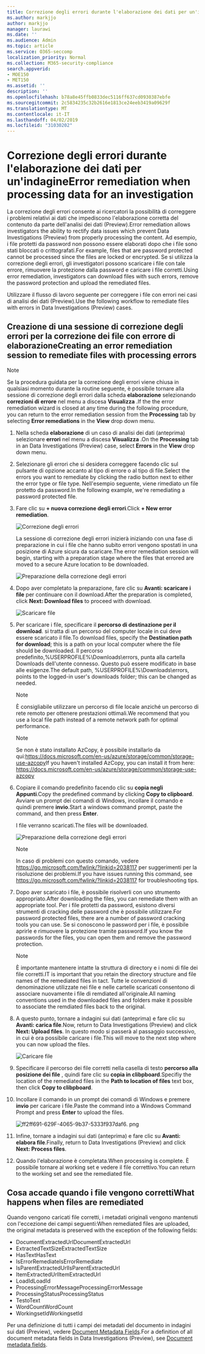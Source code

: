 ```yaml
---
title: Correzione degli errori durante l'elaborazione dei dati per un'indagine
ms.author: markjjo
author: markjjo
manager: laurawi
ms.date: ''
ms.audience: Admin
ms.topic: article
ms.service: O365-seccomp
localization_priority: Normal
ms.collection: M365-security-compliance
search.appverid:
- MOE150
- MET150
ms.assetid: ''
description: ''
ms.openlocfilehash: b78a8e45ffb0833dec5116ff637cd0930387ebfe
ms.sourcegitcommit: 2c5834235c32b2616e1813ce24eeb3419a09629f
ms.translationtype: MT
ms.contentlocale: it-IT
ms.lasthandoff: 04/02/2019
ms.locfileid: "31030202"
---
```

# <a name="error-remediation-when-processing-data-for-an-investigation"></a><span data-ttu-id="6bed9-102">Correzione degli errori durante l'elaborazione dei dati per un'indagine</span><span class="sxs-lookup"><span data-stu-id="6bed9-102">Error remediation when processing data for an investigation</span></span>

<span data-ttu-id="6bed9-103">La correzione degli errori consente ai ricercatori la possibilità di correggere i problemi relativi ai dati che impediscono l'elaborazione corretta del contenuto da parte dell'analisi dei dati (Preview).</span><span class="sxs-lookup"><span data-stu-id="6bed9-103">Error remediation allows investigators the ability to rectify data issues which prevent Data Investigations (Preview) from properly processing the content.</span></span> <span data-ttu-id="6bed9-104">Ad esempio, i file protetti da password non possono essere elaborati dopo che i file sono stati bloccati o crittografati.</span><span class="sxs-lookup"><span data-stu-id="6bed9-104">For example, files that are password protected cannot be processed since the files are locked or encrypted.</span></span> <span data-ttu-id="6bed9-105">Se si utilizza la correzione degli errori, gli investigatori possono scaricare i file con tale errore, rimuovere la protezione dalla password e caricare i file corretti.</span><span class="sxs-lookup"><span data-stu-id="6bed9-105">Using error remediation, investigators can download files with such errors, remove the password protection and upload the remediated files.</span></span>

<span data-ttu-id="6bed9-106">Utilizzare il flusso di lavoro seguente per correggere i file con errori nei casi di analisi dei dati (Preview).</span><span class="sxs-lookup"><span data-stu-id="6bed9-106">Use the following workflow to remediate files with errors in Data Investigations (Preview) cases.</span></span>

## <a name="creating-an-error-remediation-session-to-remediate-files-with-processing-errors"></a><span data-ttu-id="6bed9-107">Creazione di una sessione di correzione degli errori per la correzione dei file con errore di elaborazione</span><span class="sxs-lookup"><span data-stu-id="6bed9-107">Creating an error remediation session to remediate files with processing errors</span></span>

>[!NOTE]
><span data-ttu-id="6bed9-108">Se la procedura guidata per la correzione degli errori viene chiusa in qualsiasi momento durante la routine seguente, è possibile tornare alla sessione di correzione degli errori dalla scheda **elaborazione** selezionando **correzioni di errore** nel menu a discesa **Visualizza** .</span><span class="sxs-lookup"><span data-stu-id="6bed9-108">If the the error remediation wizard is closed at any time during the following procedure, you can return to the error remediation session from the **Processing** tab by selecting **Error remediations** in the **View** drop down menu.</span></span>

1. <span data-ttu-id="6bed9-109">Nella scheda **elaborazione** di un caso di analisi dei dati (anteprima) selezionare **errori** nel menu a discesa **Visualizza** .</span><span class="sxs-lookup"><span data-stu-id="6bed9-109">On the **Processing** tab in an Data Investigations (Preview) case, select **Errors** in the **View** drop down menu.</span></span>

2. <span data-ttu-id="6bed9-110">Selezionare gli errori che si desidera correggere facendo clic sul pulsante di opzione accanto al tipo di errore o al tipo di file.</span><span class="sxs-lookup"><span data-stu-id="6bed9-110">Select the errors you want to remediate by clicking the radio button next to either the error type or file type.</span></span>  <span data-ttu-id="6bed9-111">Nell'esempio seguente, viene rimediato un file protetto da password.</span><span class="sxs-lookup"><span data-stu-id="6bed9-111">In the following example, we're remediating a password protected file.</span></span>

3. <span data-ttu-id="6bed9-112">Fare clic su **+ nuova correzione degli errori**.</span><span class="sxs-lookup"><span data-stu-id="6bed9-112">Click **+ New error remediation**.</span></span>

    ![Correzione degli errori](../media/8c2faf1a-834b-44fc-b418-6a18aed8b81a.png)

    <span data-ttu-id="6bed9-114">La sessione di correzione degli errori inizierà iniziando con una fase di preparazione in cui i file che hanno subito errori vengono spostati in una posizione di Azure sicura da scaricare.</span><span class="sxs-lookup"><span data-stu-id="6bed9-114">The error remediation session will begin, starting with a preparation stage where the files that errored are moved to a secure Azure location to be downloaded.</span></span>

    ![Preparazione della correzione degli errori](../media/390572ec-7012-47c4-a6b6-4cbb5649e8a8.png)

4. <span data-ttu-id="6bed9-116">Dopo aver completato la preparazione, fare clic su **Avanti: scaricare i file** per continuare con il download.</span><span class="sxs-lookup"><span data-stu-id="6bed9-116">After the preparation is completed, click **Next: Download files** to proceed with download.</span></span>

    ![Scaricare file](../media/6ac04b09-8e13-414a-9e24-7c75ba586363.png)

5. <span data-ttu-id="6bed9-118">Per scaricare i file, specificare il **percorso di destinazione per il download**. si tratta di un percorso del computer locale in cui deve essere scaricato il file.</span><span class="sxs-lookup"><span data-stu-id="6bed9-118">To download files, specify the **Destination path for download**; this is a path on your local computer where the file should be downloaded.</span></span>  <span data-ttu-id="6bed9-119">Il percorso predefinito,%USERPROFILE%\Downloads\errors, punta alla cartella Downloads dell'utente connesso. Questo può essere modificato in base alle esigenze.</span><span class="sxs-lookup"><span data-stu-id="6bed9-119">The default path, %USERPROFILE%\Downloads\errors, points to the logged-in user's downloads folder; this can be changed as needed.</span></span>

    >[!NOTE]
    ><span data-ttu-id="6bed9-120">È consigliabile utilizzare un percorso di file locale anziché un percorso di rete remoto per ottenere prestazioni ottimali.</span><span class="sxs-lookup"><span data-stu-id="6bed9-120">We recommend that you use a local file path instead of a remote network path for optimal performance.</span></span>

    > [!NOTE]
    > <span data-ttu-id="6bed9-121">Se non è stato installato AzCopy, è possibile installarlo da qui:https://docs.microsoft.com/en-us/azure/storage/common/storage-use-azcopy</span><span class="sxs-lookup"><span data-stu-id="6bed9-121">If you haven't installed AzCopy, you can install it from here: https://docs.microsoft.com/en-us/azure/storage/common/storage-use-azcopy</span></span>

6. <span data-ttu-id="6bed9-122">Copiare il comando predefinito facendo clic su **copia negli Appunti**.</span><span class="sxs-lookup"><span data-stu-id="6bed9-122">Copy the predefined command by clicking **Copy to clipboard**.</span></span> <span data-ttu-id="6bed9-123">Avviare un prompt dei comandi di Windows, incollare il comando e quindi premere **invio**.</span><span class="sxs-lookup"><span data-stu-id="6bed9-123">Start a windows command prompt, paste the command, and then press **Enter**.</span></span>  

    <span data-ttu-id="6bed9-124">I file verranno scaricati.</span><span class="sxs-lookup"><span data-stu-id="6bed9-124">The files will be downloaded.</span></span>

    ![Preparazione della correzione degli errori](../media/f364ab4d-31c5-4375-b69f-650f694a2f69.png)

     > [!NOTE]
     > <span data-ttu-id="6bed9-126">In caso di problemi con questo comando, vedere https://go.microsoft.com/fwlink/?linkid=2038117 per suggerimenti per la risoluzione dei problemi.</span><span class="sxs-lookup"><span data-stu-id="6bed9-126">If you have issues running this command, see https://go.microsoft.com/fwlink/?linkid=2038117 for troubleshooting tips.</span></span>

7. <span data-ttu-id="6bed9-127">Dopo aver scaricato i file, è possibile risolverli con uno strumento appropriato.</span><span class="sxs-lookup"><span data-stu-id="6bed9-127">After downloading the files, you can remediate them with an appropriate tool.</span></span> <span data-ttu-id="6bed9-128">Per i file protetti da password, esistono diversi strumenti di cracking delle password che è possibile utilizzare.</span><span class="sxs-lookup"><span data-stu-id="6bed9-128">For password protected files, there are a number of password cracking tools you can use.</span></span> <span data-ttu-id="6bed9-129">Se si conoscono le password per i file, è possibile aprirle e rimuovere la protezione tramite password.</span><span class="sxs-lookup"><span data-stu-id="6bed9-129">If you know the passwords for the files, you can open them and remove the password protection.</span></span>
    > [!NOTE]
    > <span data-ttu-id="6bed9-130">È importante mantenere intatte la struttura di directory e i nomi di file dei file corretti.</span><span class="sxs-lookup"><span data-stu-id="6bed9-130">IT is important that you retain the directory structure and file names of the remediated files in tact.</span></span>  <span data-ttu-id="6bed9-131">Tutte le convenzioni di denominazione utilizzate nei file e nelle cartelle scaricati consentono di associare nuovamente i file di remdiated all'originale.</span><span class="sxs-lookup"><span data-stu-id="6bed9-131">All naming conventions used in the downloaded files and folders make it possible to associate the remdiated files back to the original.</span></span>

8. <span data-ttu-id="6bed9-132">A questo punto, tornare a indagini sui dati (anteprima) e fare clic su **Avanti: carica file**.</span><span class="sxs-lookup"><span data-stu-id="6bed9-132">Now, return to Data Investigations (Preview) and click **Next: Upload files**.</span></span>  <span data-ttu-id="6bed9-133">In questo modo si passerà al passaggio successivo, in cui è ora possibile caricare i file.</span><span class="sxs-lookup"><span data-stu-id="6bed9-133">This will move to the next step where you can now upload the files.</span></span>

    ![Caricare file](../media/af3d8617-1bab-4ecd-8de0-22e53acba240.png)

9. <span data-ttu-id="6bed9-135">Specificare il percorso dei file corretti nella casella di testo **percorso alla posizione dei file** , quindi fare clic su **copia in clibpboard**.</span><span class="sxs-lookup"><span data-stu-id="6bed9-135">Specifiy the location of the remediated files in the **Path to location of files** text box, then click **Copy to clibpboard**.</span></span>

10. <span data-ttu-id="6bed9-136">Incollare il comando in un prompt dei comandi di Windows e premere **invio** per caricare i file.</span><span class="sxs-lookup"><span data-stu-id="6bed9-136">Paste the command into a Windows Command Prompt and press **Enter** to upload the files.</span></span>

    ![ff2ff691-629F-4065-9b37-5333f937daf6. png](../media/ff2ff691-629f-4065-9b37-5333f937daf6.png)

11. <span data-ttu-id="6bed9-138">Infine, tornare a indagini sui dati (anteprima) e fare clic su **Avanti: elabora file**.</span><span class="sxs-lookup"><span data-stu-id="6bed9-138">Finally, return to Data Investigations (Preview) and click **Next: Process files**.</span></span>

12. <span data-ttu-id="6bed9-139">Quando l'elaborazione è completata.</span><span class="sxs-lookup"><span data-stu-id="6bed9-139">When processing is complete.</span></span>  <span data-ttu-id="6bed9-140">È possibile tornare al working set e vedere il file correttivo.</span><span class="sxs-lookup"><span data-stu-id="6bed9-140">You can return to the working set and see the remediated file.</span></span>

## <a name="what-happens-when-files-are-remediated"></a><span data-ttu-id="6bed9-141">Cosa accade quando i file vengono corretti</span><span class="sxs-lookup"><span data-stu-id="6bed9-141">What happens when files are remediated</span></span>

<span data-ttu-id="6bed9-142">Quando vengono caricati file corretti, i metadati originali vengono mantenuti con l'eccezione dei campi seguenti:</span><span class="sxs-lookup"><span data-stu-id="6bed9-142">When remediated files are uploaded, the original metadata is preserved with the exception of the following fields:</span></span> 

- <span data-ttu-id="6bed9-143">DocumentExtractedUrl</span><span class="sxs-lookup"><span data-stu-id="6bed9-143">DocumentExtractedUrl</span></span>
- <span data-ttu-id="6bed9-144">ExtractedTextSize</span><span class="sxs-lookup"><span data-stu-id="6bed9-144">ExtractedTextSize</span></span>
- <span data-ttu-id="6bed9-145">HasText</span><span class="sxs-lookup"><span data-stu-id="6bed9-145">HasText</span></span>
- <span data-ttu-id="6bed9-146">IsErrorRemediate</span><span class="sxs-lookup"><span data-stu-id="6bed9-146">IsErrorRemediate</span></span>
- <span data-ttu-id="6bed9-147">IsParentExtractedUrl</span><span class="sxs-lookup"><span data-stu-id="6bed9-147">IsParentExtractedUrl</span></span>
- <span data-ttu-id="6bed9-148">ItemExtractedUrl</span><span class="sxs-lookup"><span data-stu-id="6bed9-148">ItemExtractedUrl</span></span>
- <span data-ttu-id="6bed9-149">LoadId</span><span class="sxs-lookup"><span data-stu-id="6bed9-149">LoadId</span></span>
- <span data-ttu-id="6bed9-150">ProcessingErrorMessage</span><span class="sxs-lookup"><span data-stu-id="6bed9-150">ProcessingErrorMessage</span></span>
- <span data-ttu-id="6bed9-151">ProcessingStatus</span><span class="sxs-lookup"><span data-stu-id="6bed9-151">ProcessingStatus</span></span>
- <span data-ttu-id="6bed9-152">Testo</span><span class="sxs-lookup"><span data-stu-id="6bed9-152">Text</span></span>
- <span data-ttu-id="6bed9-153">WordCount</span><span class="sxs-lookup"><span data-stu-id="6bed9-153">WordCount</span></span>
- <span data-ttu-id="6bed9-154">WorkingsetId</span><span class="sxs-lookup"><span data-stu-id="6bed9-154">WorkingsetId</span></span>

<span data-ttu-id="6bed9-155">Per una definizione di tutti i campi dei metadati del documento in indagini sui dati (Preview), vedere [Document Metadata Fields](document-metadata-fields.md).</span><span class="sxs-lookup"><span data-stu-id="6bed9-155">For a definition of all document metadata fields in Data Investigations (Preview), see [Document metadata fields](document-metadata-fields.md).</span></span>